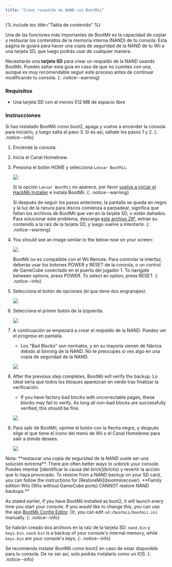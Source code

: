 ```yaml
---
title: "Crear respaldo de NAND con BootMii"
---
```


{% include toc title="Tabla de contenido" %}

Una de las funciones más importantes de BootMii es la capacidad de copiar y restaurar los contenidos de la memoria interna (NAND) de tu consola. Esta página te guiará para hacer una copia de seguridad de la NAND de tu Wii a una tarjeta SD, que luego podrás usar de cualquier manera.

Necesitarás una **tarjeta SD** para crear un respaldo de la NAND usando BootMii. Puedes saltar esta guía en caso de que no cuentes con una, aunque es muy recomendable seguir este proceso antes de continuar modificando tu consola.
{: .notice--warning}

### Requisitos

* Una tarjeta SD con al menos 512 MB de espacio libre

### Instrucciones

Si has instalado BootMii como boot2, apaga y vuelve a encender la consola para iniciarlo, y luego salta al paso 3. Si es así, sáltate los pasos 1 y 2.
{: .notice--info}

1. Enciende la consola.
1. Inicia el Canal Homebrew.
1. Presiona el botón HOME y selecciona `Lanzar BootMii`.

    ![](/images/bootmii/BootMii_HBC.png)

    Si la opción `Lanzar BootMii` no aparece, por favor [vuelve a iniciar el HackMii Installer](hackmii) e instala BootMii.
    {: .notice--warning}

    Si después de seguir los pasos anteriores, la pantalla se queda en negro y la luz de la ranura para discos comienza a parpadear, significa que faltan los archivos de BootMii que van en la tarjeta SD, o están dañados. Para solucionar este problema, descarga [este archivo ZIP](https://static.hackmii.com/bootmii_sd_files.zip), extrae su contenido a la raíz de la tarjeta SD, y luego vuelve a intentarlo.
    {: .notice--warning}

1. You should see an image similar to the below now on your screen:

    ![](/images/bootmii/BootMii_Main.png)

    BootMii no es compatible con el Wii Remote. Para controlar la interfaz, deberás usar los botones POWER y RESET de la consola, o un control de GameCube conectado en el puerto del jugador 1. To navigate between options, press POWER. To select an option, press RESET.
    {: .notice--info}

1. Selecciona el botón de opciones (el que tiene dos engranajes).

    ![](/images/bootmii/BootMii_Gears.png)

1. Selecciona el primer botón de la izquierda.

    ![](/images/bootmii/BootMii_Backup.png)

1. A continuación se empezará a crear el respaldo de la NAND. Puedes ver el progreso en pantalla.
    + Los "Bad Blocks" son normales, y en su mayoría vienen de fábrica debido al binning de la NAND. No te preocupes si ves algo en una copia de seguridad de la NAND.

    ![](/images/bootmii/BootMii_NAND_Backup.png)

1. After the previous step completes, BootMii will verify the backup. Lo ideal sería que todos los bloques aparezcan en verde tras finalizar la verificación.
    + If you have factory bad blocks with uncorrectable pages, these blocks may fail to verify. As long all non-bad blocks are successfully verified, this should be fine.

    ![](/images/bootmii/BootMii_NAND_Backup_Verify.png)

1. Para salir de BootMii, oprime el botón con la flecha negra, y después elige el que tiene el icono del menú de Wii o el Canal Homebrew para salir a donde desees.

    ![](/images/bootmii/BootMii_Return.png)

<div id="restore-notice" class="notice" markdown="1">
Nota: **restaurar una copia de seguridad de la NAND suele ser una solución extrema**. There are often better ways to unbrick your console.
Puedes intentar [identificar la causa del brick](bricks) y revertir la acción que lo haya provocado.
To restore from a NAND backup on your SD card, you can follow the instructions for [RestoreMii](bootmiirecover). **Family edition Wiis (Wiis without GameCube ports) CANNOT restore NAND backups.**
</div>

As stated earlier, if you have BootMii installed as boot2, it will launch every time you start your console. If you would like to change this, you can use the app [BootMii Config Editor](https://oscwii.org/library/app/BootMiiConfigurationEditor). Or, you can edit `sd:/bootmii/bootmii.ini` manually.
{: .notice--info}

Se habrán creado dos archivos en la raíz de la tarjeta SD: `nand.bin` y `keys.bin`. `nand.bin` is a backup of your console's internal memory, while `keys.bin` are your console's keys.
{: .notice--info}

Se recomienda instalar BootMii como boot2 en caso de estar disponible para tu consola. De no ser así, solo podrás instalarlo como un IOS.
{: .notice--info}
